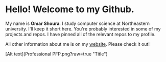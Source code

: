 # Hello! Welcome to my Github.

My name is **Omar Shoura**. I study computer science at Northeastern university. I'll keep it short here. You're probably interested in some of my projects and repos. I have pinned all of the relevant repos to my profile.

All other information about me is on my [website](https://omarshoura.com). Please check it out!

[Alt text](Professional PFP.png?raw=true "Title")
